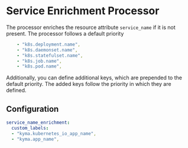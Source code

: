 # Service Enrichment Processor

The processor enriches the resource attribute `service_name` if it is not present. The processor follows a default priority
```yaml
    - "k8s.deployment.name",
	- "k8s.daemonset.name",
	- "k8s.statefulset.name",
	- "k8s.job.name",
	- "k8s.pod.name",
```

Additionally, you can define additional keys, which are prepended to the default priority. The added keys follow the priority in which they are defined.

## Configuration

```yaml
service_name_enrichment:
  custom_labels:
  - "kyma.kubernetes_io_app_name",
  - "kyma.app_name",
```